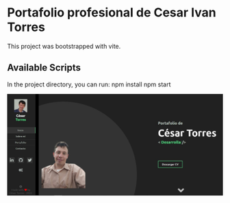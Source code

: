# Portafolio profesional de Cesar Ivan Torres

This project was bootstrapped with vite.

## Available Scripts

In the project directory, you can run:
npm install
npm start

![Image text](https://github.com/Ctorres2020/portafolioespanol/blob/main/public/assents/Captura%20de%20pantalla%202022-07-23%20102809.jpg)